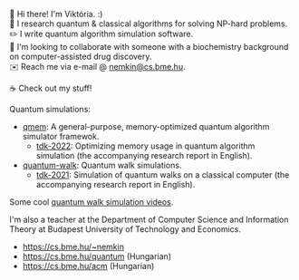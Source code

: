:wave: Hi there! I'm Viktória. :)  
:telescope: I research quantum & classical algorithms for solving NP-hard problems.  
:pencil2: I write quantum algorithm simulation software.  
:revolving_hearts: I'm looking to collaborate with someone with a biochemistry background on computer-assisted drug discovery.  
:envelope: Reach me via e-mail @ nemkin@cs.bme.hu.

:coffee: Check out my stuff!

Quantum simulations:

- [qmem](https://github.com/nemkin/qmem): A general-purpose, memory-optimized quantum algorithm simulator framewok.
  - [tdk-2022](https://github.com/nemkin/tdk-2022): Optimizing memory usage in quantum algorithm simulation (the accompanying research report in English).
- [quantum-walk](https://github.com/nemkin/quantum-walk): Quantum walk simulations.
  - [tdk-2021](https://github.com/nemkin/tdk-2021): Simulation of quantum walks on a classical computer (the accompanying research report in English).

Some cool [quantum walk simulation videos](https://nemk.in/quantum).

I'm also a teacher at the Department of Computer Science and Information Theory at Budapest University of Technology and Economics.

- https://cs.bme.hu/~nemkin
- https://cs.bme.hu/quantum (Hungarian)
- https://cs.bme.hu/acm (Hungarian)

